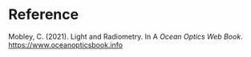 # Reference

Mobley, C. (2021). Light and Radiometry. In A *Ocean Optics Web Book*. https://www.oceanopticsbook.info